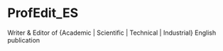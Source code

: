 # ProfEdit_ES
Writer &amp; Editor of {Academic | Scientific | Technical | Industrial} English publication

